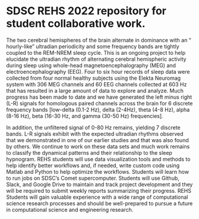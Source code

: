 # SDSC REHS 2022 repository for student collaborative work.

The two cerebral hemispheres of the brain alternate in dominance with an “ hourly-like” ultradian periodicity and some frequency bands are tightly coupled to the REM-NREM sleep cycle. This is an ongoing project to help elucidate the ultradian rhythm of alternating cerebral hemispheric activity during sleep using whole-head magnetoencephalography (MEG) and electroencephalography (EEG). Four to six hour records of sleep data were collected from four normal healthy subjects using the Elekta Neuromag system with 306 MEG channels and 60 EEG channels collected at 603 Hz that has resulted in a large amount of data to explore and analyze. Much progress has been made to date and we have generated the left minus right (L-R) signals for homologous paired channels across the brain for 6 discrete frequency bands [low-delta (0.1-2 Hz), delta (2-4Hz), theta (4-8 Hz), alpha (8-16 Hz), beta (16-30 Hz, and gamma (30-50 Hz) frequencies].

In addition, the unfiltered signal of 0-80 Hz remains, yielding 7 discrete bands. L-R signals exhibit with the expected ultradian rhythms observed that we demonstrated in one of our earlier studies and that was also found by others. We continue to work on these data sets and much work remains to classify the dynamical patterns and their relationship to the sleep hypnogram. REHS students will use data visualization tools and methods to help identify better workflows and, if needed, write custom code using Matlab and Python to help optimize the workflows. Students will learn how to run jobs on SDSC’s Comet supercomputer. Students will use Github, Slack, and Google Drive to maintain and track project development and they will be required to submit weekly reports summarizing their progress. REHS Students will gain valuable experience with a wide range of computational science research processes and should be well-prepared to pursue a future in computational science and engineering research.

